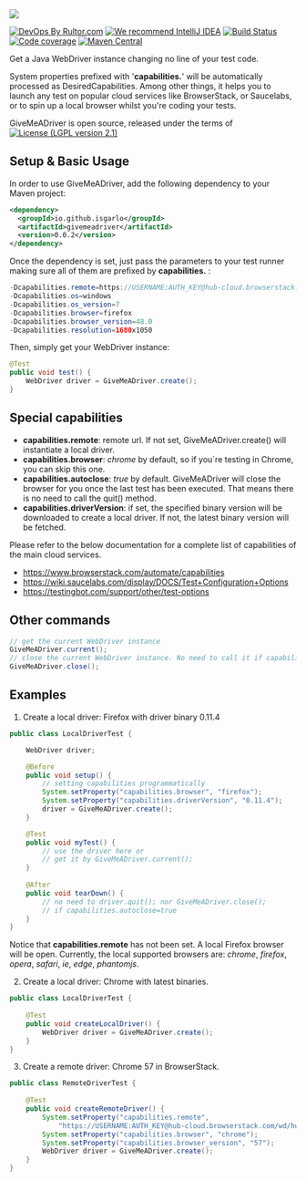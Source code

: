 <img src="https://cloud.githubusercontent.com/assets/15626602/26036362/7e36f35e-38dc-11e7-8fc9-a198bb5c7dc6.png">

[![DevOps By Rultor.com](http://www.rultor.com/b/jcabi/jcabi-aspects)](http://www.rultor.com)
[![We recommend IntelliJ IDEA](http://img.teamed.io/intellij-idea-recommend.svg)](https://www.jetbrains.com/idea/)
[![Build Status](https://travis-ci.org/isgarlo/givemeadriver.svg?branch=master)](https://travis-ci.org/isgarlo/givemeadriver)
[![Code coverage](https://codecov.io/github/isgarlo/givemeadriver/coverage.svg?branch=master)](https://codecov.io/gh/isgarlo/givemeadriver)
[![Maven Central](https://maven-badges.herokuapp.com/maven-central/io.github.isgarlo/givemeadriver/badge.svg)](https://maven-badges.herokuapp.com/maven-central/io.github.isgarlo/givemeadriver)

Get a Java WebDriver instance changing no line of your test code.

System properties prefixed with '**capabilities.**' will be automatically processed as DesiredCapabilities. Among other things, it helps you to launch any test on popular cloud services like BrowserStack, or Saucelabs, or to spin up a local browser whilst you're coding your tests.

GiveMeADriver is open source, released under the terms of [![License (LGPL version 2.1)](https://img.shields.io/badge/license-GNU%20LGPL%20version%202.1-brightgreen.svg?style=flat-square)](http://opensource.org/licenses/LGPL-2.1)

## Setup & Basic Usage

In order to use GiveMeADriver, add the following dependency to your Maven project:

```xml
<dependency>
  <groupId>io.github.isgarlo</groupId>
  <artifactId>givemeadriver</artifactId>
  <version>0.0.2</version>
</dependency>
```

Once the dependency is set, just pass the parameters to your test runner making sure all of them are prefixed by **capabilities.** :
```java
-Dcapabilities.remote=https://USERNAME:AUTH_KEY@hub-cloud.browserstack.com/wd/hub
-Dcapabilities.os=windows
-Dcapabilities.os_version=7
-Dcapabilities.browser=firefox
-Dcapabilities.browser_version=48.0
-Dcapabilities.resolution=1680x1050
```
Then, simply get your WebDriver instance:
```java
@Test
public void test() {
	WebDriver driver = GiveMeADriver.create();
}
```
## Special capabilities
 - **capabilities.remote**: remote url. If not set, GiveMeADriver.create() will instantiate a local driver.
 - **capabilities.browser**: *chrome* by default, so if you´re testing in Chrome, you can skip this one.
 - **capabilities.autoclose**: *true* by default. GiveMeADriver will close the browser for you once the last test has been executed. That means there is no need to call the quit() method.
 - **capabilities.driverVersion**: if set, the specified binary version will be downloaded to create a local driver. If not, the latest binary version will be fetched.

 Please refer to the below documentation for a complete list of capabilities of the main cloud services.
- https://www.browserstack.com/automate/capabilities
- https://wiki.saucelabs.com/display/DOCS/Test+Configuration+Options
- https://testingbot.com/support/other/test-options

## Other commands
 ```java
// get the current WebDriver instance
GiveMeADriver.current();
// close the current WebDriver instance. No need to call it if capabilities.autoclose=true
GiveMeADriver.close();
```

## Examples
1. Create a local driver: Firefox with driver binary 0.11.4
```java
public class LocalDriverTest {

	WebDriver driver;

	@Before
	public void setup() {
		// setting capabilities programmatically
		System.setProperty("capabilities.browser", "firefox");
		System.setProperty("capabilities.driverVersion", "0.11.4");
		driver = GiveMeADriver.create();
	}

	@Test
	public void myTest() {
		// use the driver here or
		// get it by GiveMeADriver.current();
	}
	
	@After
	public void tearDown() {
		// no need to driver.quit(); nor GiveMeADriver.close();
		// if capabilities.autoclose=true
	}
}
```
Notice that **capabilities.remote** has not been set. A local Firefox browser will be open.
Currently, the local supported browsers are: *chrome*, *firefox*, *opera*, *safari*, *ie*, *edge*, *phantomjs*.

2. Create a local driver: Chrome with latest binaries.
```java
public class LocalDriverTest {
	
	@Test
	public void createLocalDriver() {
		WebDriver driver = GiveMeADriver.create();
	}
}
```
3. Create a remote driver: Chrome 57 in BrowserStack.
```java
public class RemoteDriverTest {
	
	@Test
	public void createRemoteDriver() {
		System.setProperty("capabilities.remote", 
			"https://USERNAME:AUTH_KEY@hub-cloud.browserstack.com/wd/hub");
		System.setProperty("capabilities.browser", "chrome");
		System.setProperty("capabilities.browser_version", "57");
		WebDriver driver = GiveMeADriver.create();
	}
}
```
 
